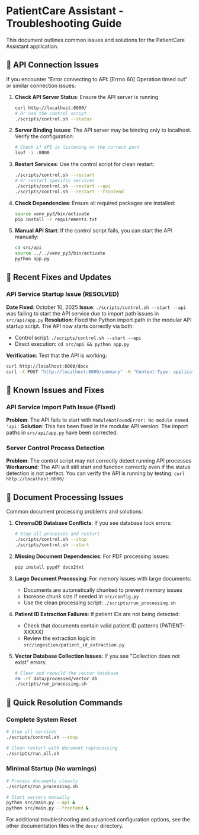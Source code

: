 # PatientCare Assistant - Troubleshooting Guide

This document outlines common issues and solutions for the PatientCare Assistant application.

## 🔌 API Connection Issues

If you encounter "Error connecting to API: [Errno 60] Operation timed out" or similar connection issues:

1. **Check API Server Status**: Ensure the API server is running
   ```bash
   curl http://localhost:8000/
   # Or use the control script
   ./scripts/control.sh --status
   ```

2. **Server Binding Issues**: The API server may be binding only to localhost. Verify the configuration:
   ```bash
   # Check if API is listening on the correct port
   lsof -i :8000
   ```

3. **Restart Services**: Use the control script for clean restart:
   ```bash
   ./scripts/control.sh --restart
   # Or restart specific services
   ./scripts/control.sh --restart --api
   ./scripts/control.sh --restart --frontend
   ```

4. **Check Dependencies**: Ensure all required packages are installed:
   ```bash
   source venv_py3/bin/activate
   pip install -r requirements.txt
   ```

5. **Manual API Start**: If the control script fails, you can start the API manually:
   ```bash
   cd src/api
   source ../../venv_py3/bin/activate
   python app.py
   ```

## 🎉 Recent Fixes and Updates

### API Service Startup Issue (RESOLVED)
**Date Fixed**: October 10, 2025
**Issue**: `./scripts/control.sh --start --api` was failing to start the API service due to import path issues in `src/api/app.py`
**Resolution**: Fixed the Python import path in the modular API startup script. The API now starts correctly via both:
- Control script: `./scripts/control.sh --start --api`
- Direct execution: `cd src/api && python app.py`

**Verification**: Test that the API is working:
```bash
curl http://localhost:8000/docs
curl -X POST "http://localhost:8000/summary" -H "Content-Type: application/json" -d '{"patient_id": "PATIENT-12346"}'
```

## 🔧 Known Issues and Fixes

### API Service Import Path Issue (Fixed)
**Problem**: The API fails to start with `ModuleNotFoundError: No module named 'api'`
**Solution**: This has been fixed in the modular API version. The import paths in `src/api/app.py` have been corrected.

### Server Control Process Detection
**Problem**: The control script may not correctly detect running API processes
**Workaround**: The API will still start and function correctly even if the status detection is not perfect. You can verify the API is running by testing: `curl http://localhost:8000/`

## 📄 Document Processing Issues

Common document processing problems and solutions:

1. **ChromaDB Database Conflicts**: If you see database lock errors:
   ```bash
   # Stop all processes and restart
   ./scripts/control.sh --stop
   ./scripts/control.sh --start
   ```

2. **Missing Document Dependencies**: For PDF processing issues:
   ```bash
   pip install pypdf docx2txt
   ```

3. **Large Document Processing**: For memory issues with large documents:
   - Documents are automatically chunked to prevent memory issues
   - Increase chunk size if needed in `src/config.py`
   - Use the clean processing script: `./scripts/run_processing.sh`

4. **Patient ID Extraction Failures**: If patient IDs are not being detected:
   - Check that documents contain valid patient ID patterns (PATIENT-XXXXX)
   - Review the extraction logic in `src/ingestion/patient_id_extraction.py`

5. **Vector Database Collection Issues**: If you see "Collection does not exist" errors:
   ```bash
   # Clear and rebuild the vector database
   rm -rf data/processed/vector_db
   ./scripts/run_processing.sh
   ```

## 🚀 Quick Resolution Commands

### Complete System Reset
```bash
# Stop all services
./scripts/control.sh --stop

# Clean restart with document reprocessing
./scripts/run_all.sh
```

### Minimal Startup (No warnings)
```bash
# Process documents cleanly
./scripts/run_processing.sh

# Start servers manually
python src/main.py --api &
python src/main.py --frontend &
```

For additional troubleshooting and advanced configuration options, see the other documentation files in the `docs/` directory.
